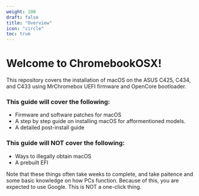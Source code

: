 ```yaml
---
weight: 100
draft: false
title: "Overview"
icon: "circle"
toc: true
---
```


# Welcome to ChromebookOSX!
This repository covers the installation of macOS on the ASUS C425, C434, and C433 using MrChromebox UEFI firmware and OpenCore bootloader.

### This guide will cover the following:
- Firmware and software patches for macOS
- A step by step guide on installing macOS for afformentioned models.
- A detailed post-install guide

### This guide will NOT cover the following:
- Ways to illegally obtain macOS
- A prebuilt EFI

Note that these things often take weeks to complete, and take paitence and some basic knowledge on how PCs function. Because of this, you are expected to use Google. This is NOT a one-click thing.
